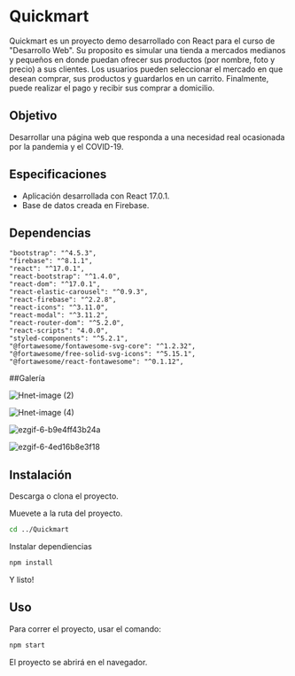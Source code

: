 # Quickmart

Quickmart es un proyecto demo desarrollado con React para el curso de "Desarrollo Web". Su proposito es simular una tienda a mercados medianos y pequeños en donde puedan ofrecer sus productos (por nombre, foto y precio) a sus clientes. Los usuarios pueden seleccionar el mercado en que desean comprar, sus productos y guardarlos en un carrito. Finalmente, puede realizar el pago y recibir sus comprar a domicilio.

## Objetivo

Desarrollar una página web que responda a una necesidad real ocasionada por la pandemia y el COVID-19.

## Especificaciones

- Aplicación desarrollada con React 17.0.1.
- Base de datos creada en Firebase.

## Dependencias
```
"bootstrap": "^4.5.3",
"firebase": "^8.1.1",
"react": "^17.0.1",
"react-bootstrap": "^1.4.0",
"react-dom": "^17.0.1",
"react-elastic-carousel": "^0.9.3",
"react-firebase": "^2.2.8",
"react-icons": "^3.11.0",
"react-modal": "^3.11.2",
"react-router-dom": "^5.2.0",
"react-scripts": "4.0.0",
"styled-components": "^5.2.1",
"@fortawesome/fontawesome-svg-core": "^1.2.32",
"@fortawesome/free-solid-svg-icons": "^5.15.1",
"@fortawesome/react-fontawesome": "^0.1.12",
```

##Galería

![Hnet-image (2)](https://user-images.githubusercontent.com/42383401/111034177-595c4980-83e2-11eb-8a78-b884ac7e6fb7.gif)

![Hnet-image (4)](https://user-images.githubusercontent.com/42383401/111034326-18b10000-83e3-11eb-825a-6c4a0e45bef1.gif)

![ezgif-6-b9e4ff43b24a](https://user-images.githubusercontent.com/42383401/111036675-67b06280-83ee-11eb-8d21-08a9c26943a5.gif)


![ezgif-6-4ed16b8e3f18](https://user-images.githubusercontent.com/42383401/111036668-5a937380-83ee-11eb-943e-93c68eacc7d1.gif)





## Instalación

Descarga o clona el proyecto.

Muevete a la ruta del proyecto.
```bash
cd ../Quickmart
```
Instalar dependiencias
```bash
npm install
```
Y listo!

## Uso
Para correr el proyecto, usar el comando:
```bash
npm start
```
El proyecto se abrirá en el navegador.

